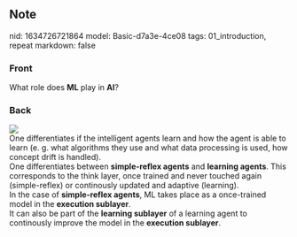 ## Note
nid: 1634726721864
model: Basic-d7a3e-4ce08
tags: 01_introduction, repeat
markdown: false

### Front
What role does <b>ML</b> play in <b>AI</b>?

### Back
<img src="paste-ad758666bc84b3fc82c8c1a7742589b4db11d3b2.jpg">
<div>
  <div>
    One differentiates if the intelligent agents learn and how the
    agent is able to learn (e. g. what algorithms they use and what
    data processing is used, how concept drift is handled).
  </div>
  <div>
    One differentiates between <b>simple-reflex agents</b> and
    <b>learning agents</b>. This corresponds to the think layer,
    once trained and never touched again (simple-reflex) or
    continously updated and adaptive (learning).
  </div>
  <div>
    In the case of <b>simple-reflex agents</b>, ML takes place as a
    once-trained model in the <b>execution sublayer</b>.
  </div>
  <div>
    It can also be part of the <b>learning sublayer</b> of a
    learning agent to continously improve the model in the
    <b>execution sublayer</b>.
  </div>
</div>

